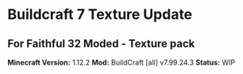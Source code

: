# Buildcraft 7 Texture Update #
## For Faithful 32 Moded - Texture pack ##


**Minecraft Version:** 1.12.2
**Mod:** BuildCraft [all] v7.99.24.3
**Status:** WIP
